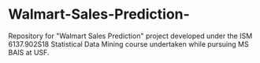 # Walmart-Sales-Prediction-
Repository for "Walmart Sales Prediction" project developed under the ISM 6137.902S18 Statistical Data Mining course undertaken while pursuing MS BAIS at USF.
